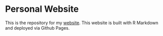 # Personal Website

This is the repository for my [website](https://ljwoodley.github.io/). This website is built with R Markdown and deployed via Github Pages.
